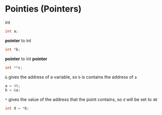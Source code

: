 # Pointies (Pointers)

int
```c
int a;
```

**pointer** to int
```c
int *b;
```

**pointer** to int **pointer**
```c
int **c;
```

`&` gives the address of a variable, so `b` is contains the address of `a`
```c
a = 40;
b = &a;
```

`*` gives the value of the address that the point contains, so `d` will be set to `40`
 ```c
 int d = *b;
 ```
